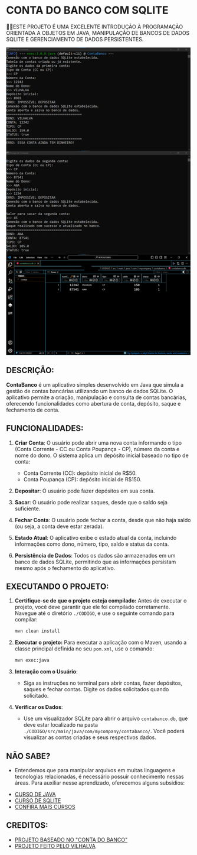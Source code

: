 # CONTA DO BANCO COM SQLITE
👨‍🏫ESTE PROJETO É UMA EXCELENTE INTRODUÇÃO À PROGRAMAÇÃO ORIENTADA A OBJETOS EM JAVA, MANIPULAÇÃO DE BANCOS DE DADOS SQLITE E GERENCIAMENTO DE DADOS PERSISTENTES.

<img src="./IMAGENS/FOTO_1.png" align="center" width="500"> <br>
<img src="./IMAGENS/FOTO_2.png" align="center" width="500"> <br>
<img src="./IMAGENS/FOTO_3.png" align="center" width="500"> <br>

## DESCRIÇÃO:
**ContaBanco** é um aplicativo simples desenvolvido em Java que simula a gestão de contas bancárias utilizando um banco de dados SQLite. O aplicativo permite a criação, manipulação e consulta de contas bancárias, oferecendo funcionalidades como abertura de conta, depósito, saque e fechamento de conta.

## FUNCIONALIDADES:
1. **Criar Conta**: O usuário pode abrir uma nova conta informando o tipo (Conta Corrente - CC ou Conta Poupança - CP), número da conta e nome do dono. O sistema aplica um depósito inicial baseado no tipo de conta:
   - Conta Corrente (CC): depósito inicial de R$50.
   - Conta Poupança (CP): depósito inicial de R$150.

2. **Depositar**: O usuário pode fazer depósitos em sua conta.

3. **Sacar**: O usuário pode realizar saques, desde que o saldo seja suficiente.

4. **Fechar Conta**: O usuário pode fechar a conta, desde que não haja saldo (ou seja, a conta deve estar zerada).

5. **Estado Atual**: O aplicativo exibe o estado atual da conta, incluindo informações como dono, número, tipo, saldo e status da conta.

6. **Persistência de Dados**: Todos os dados são armazenados em um banco de dados SQLite, permitindo que as informações persistam mesmo após o fechamento do aplicativo.

## EXECUTANDO O PROJETO:
1. **Certifique-se de que o projeto esteja compilado:**
   Antes de executar o projeto, você deve garantir que ele foi compilado corretamente. Navegue até o diretório `./CODIGO`, e use o seguinte comando para compilar:

   ```bash
   mvn clean install
   ```

2. **Executar o projeto:**
   Para executar a aplicação com o Maven, usando a classe principal definida no seu `pom.xml`, use o comando:

   ```bash
   mvn exec:java
   ```

3. **Interação com o Usuário**:
   - Siga as instruções no terminal para abrir contas, fazer depósitos, saques e fechar contas. Digite os dados solicitados quando solicitado.

4. **Verificar os Dados**:
   - Use um visualizador SQLite para abrir o arquivo `contabanco.db`, que deve estar localizado na pasta `./CODIGO/src/main/java/com/mycompany/contabanco/`. Você poderá visualizar as contas criadas e seus respectivos dados.

## NÃO SABE?
- Entendemos que para manipular arquivos em muitas linguagens e tecnologias relacionadas, é necessário possuir conhecimento nessas áreas. Para auxiliar nesse aprendizado, oferecemos alguns subsidios:
* [CURSO DE JAVA](https://github.com/VILHALVA/CURSO-DE-JAVA)
* [CURSO DE SQLITE](https://github.com/VILHALVA/CURSO-DE-SQLITE)
* [CONFIRA MAIS CURSOS](https://github.com/VILHALVA?tab=repositories&q=+topic:CURSO)

## CREDITOS:
- [PROJETO BASEADO NO "CONTA DO BANCO"](https://github.com/VILHALVA/CONTA-DO-BANCO)
- [PROJETO FEITO PELO VILHALVA](https://github.com/VILHALVA)


